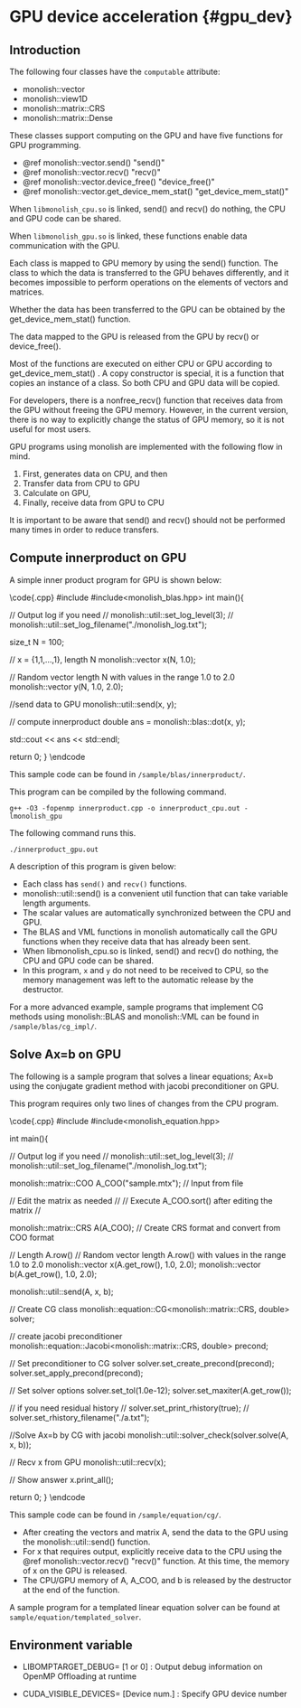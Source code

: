 # GPU device acceleration {#gpu_dev}

## Introduction
The following four classes have the `computable` attribute:
- monolish::vector
- monolish::view1D
- monolish::matrix::CRS
- monolish::matrix::Dense

These classes support computing on the GPU and have five functions for GPU programming.
- @ref monolish::vector.send() "send()"
- @ref monolish::vector.recv() "recv()"
- @ref monolish::vector.device_free() "device_free()"
- @ref monolish::vector.get_device_mem_stat() "get_device_mem_stat()"

When `libmonolish_cpu.so` is linked, send() and recv() do nothing, the CPU and GPU code can be shared.

When `libmonolish_gpu.so` is linked, these functions enable data communication with the GPU.

Each class is mapped to GPU memory by using the send() function.
The class to which the data is transferred to the GPU behaves differently, and it becomes impossible to perform operations on the elements of vectors and matrices.

Whether the data has been transferred to the GPU can be obtained by the get\_device\_mem\_stat() function.

The data mapped to the GPU is released from the GPU by recv() or device\_free().

Most of the functions are executed on either CPU or GPU according to get\_device\_mem\_stat() .
A copy constructor is special, it is a function that copies an instance of a class. So both CPU and GPU data will be copied.

For developers, there is a nonfree\_recv() function that receives data from the GPU without freeing the GPU memory.
However, in the current version, there is no way to explicitly change the status of GPU memory, so it is not useful for most users.

GPU programs using monolish are implemented with the following flow in mind.
1. First, generates data on CPU, and then
2. Transfer data from CPU to GPU
3. Calculate on GPU,
4. Finally, receive data from GPU to CPU

It is important to be aware that send() and recv() should not be performed many times in order to reduce transfers.

## Compute innerproduct on GPU
A simple inner product program for GPU is shown below:

\code{.cpp}
#include<iostream>
#include<monolish_blas.hpp>
int main(){

  // Output log if you need
  // monolish::util::set_log_level(3);
  // monolish::util::set_log_filename("./monolish_log.txt");

  size_t N = 100;

  // x = {1,1,...,1}, length N
  monolish::vector<double> x(N, 1.0); 

  // Random vector length N with values in the range 1.0 to 2.0
  monolish::vector<double> y(N, 1.0, 2.0); 

  //send data to GPU
  monolish::util::send(x, y); 

  // compute innerproduct
  double ans = monolish::blas::dot(x, y); 

  std::cout << ans << std::endl;

  return 0;
}
\endcode

This sample code can be found in `/sample/blas/innerproduct/`.

This program can be compiled by the following command.
```
g++ -O3 -fopenmp innerproduct.cpp -o innerproduct_cpu.out -lmonolish_gpu
```

The following command runs this.
``` 
./innerproduct_gpu.out
```

A description of this program is given below:
- Each class has `send()` and `recv()` functions.
- monolish::util::send() is a convenient util function that can take variable length arguments.
- The scalar values are automatically synchronized between the CPU and GPU.
- The BLAS and VML functions in monolish automatically call the GPU functions when they receive data that has already been sent.
- When libmonolish\_cpu.so is linked, send() and recv() do nothing, the CPU and GPU code can be shared.
- In this program, `x` and `y` do not need to be received to CPU, so the memory management was left to the automatic release by the destructor.

For a more advanced example, sample programs that implement CG methods using monolish::BLAS and monolish::VML can be found in `/sample/blas/cg_impl/`.

## Solve Ax=b on GPU
The following is a sample program that solves a linear equations; Ax=b using the conjugate gradient method with jacobi preconditioner on GPU.

This program requires only two lines of changes from the CPU program.

\code{.cpp}
#include<iostream>
#include<monolish_equation.hpp>

int main(){

  // Output log if you need
  // monolish::util::set_log_level(3);
  // monolish::util::set_log_filename("./monolish_log.txt");

  monolish::matrix::COO<double> A_COO("sample.mtx"); // Input from file

  // Edit the matrix as needed //
  // Execute A_COO.sort() after editing the matrix //

  monolish::matrix::CRS<double> A(A_COO); // Create CRS format and convert from COO format

  // Length A.row()
  // Random vector length A.row() with values in the range 1.0 to 2.0
  monolish::vector<double> x(A.get_row(), 1.0, 2.0); 
  monolish::vector<double> b(A.get_row(), 1.0, 2.0); 

  monolish::util::send(A, x, b);

  // Create CG class
  monolish::equation::CG<monolish::matrix::CRS<double>, double> solver; 

  // create jacobi preconditioner
  monolish::equation::Jacobi<monolish::matrix::CRS<double>, double> precond; 

  // Set preconditioner to CG solver
  solver.set_create_precond(precond); 
  solver.set_apply_precond(precond);

  // Set solver options
  solver.set_tol(1.0e-12);
  solver.set_maxiter(A.get_row()); 

  // if you need residual history
  // solver.set_print_rhistory(true);
  // solver.set_rhistory_filename("./a.txt");

  //Solve Ax=b by CG with jacobi
  monolish::util::solver_check(solver.solve(A, x, b)); 

  // Recv x from GPU
  monolish::util::recv(x);

  // Show answer
  x.print_all();
  
  return 0;
}
\endcode

This sample code can be found in `/sample/equation/cg/`.

- After creating the vectors and matrix A, send the data to the GPU using the monolish::util::send() function.
- For x that requires output, explicitly receive data to the CPU using the @ref monolish::vector.recv() "recv()" function. At this time, the memory of x on the GPU is released.
- The CPU/GPU memory of A, A_COO, and b is released by the destructor at the end of the function.

A sample program for a templated linear equation solver can be found at `sample/equation/templated_solver`.

## Environment variable
- LIBOMPTARGET\_DEBUG= [1 or 0] : Output debug information on OpenMP Offloading at runtime

- CUDA\_VISIBLE\_DEVICES= [Device num.] : Specify GPU device number

